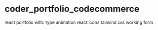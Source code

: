 # coder_portfolio_codecommerce

react portfolio
with:
type animation
react icons
tailwind css
working form
